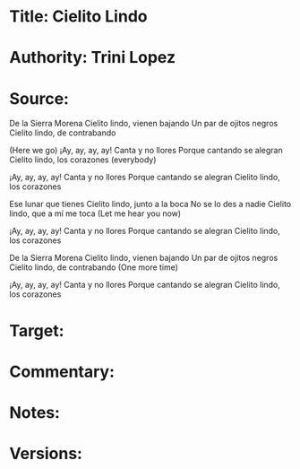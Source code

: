 # Title: Cielito Lindo

# Authority: Trini Lopez

# Source:
De la Sierra Morena
Cielito lindo, vienen bajando
Un par de ojitos negros
Cielito lindo, de contrabando

(Here we go)
¡Ay, ay, ay, ay!
Canta y no llores
Porque cantando se alegran
Cielito lindo, los corazones (everybody)

¡Ay, ay, ay, ay!
Canta y no llores
Porque cantando se alegran
Cielito lindo, los corazones

Ese lunar que tienes
Cielito lindo, junto a la boca
No se lo des a nadie
Cielito lindo, que a mí me toca
(Let me hear you now)

¡Ay, ay, ay, ay!
Canta y no llores
Porque cantando se alegran
Cielito lindo, los corazones

De la Sierra Morena
Cielito lindo, vienen bajando
Un par de ojitos negros
Cielito lindo, de contrabando
(One more time)

¡Ay, ay, ay, ay!
Canta y no llores
Porque cantando se alegran
Cielito lindo, los corazones

# Target:  

# Commentary:  

# Notes:  

# Versions:  